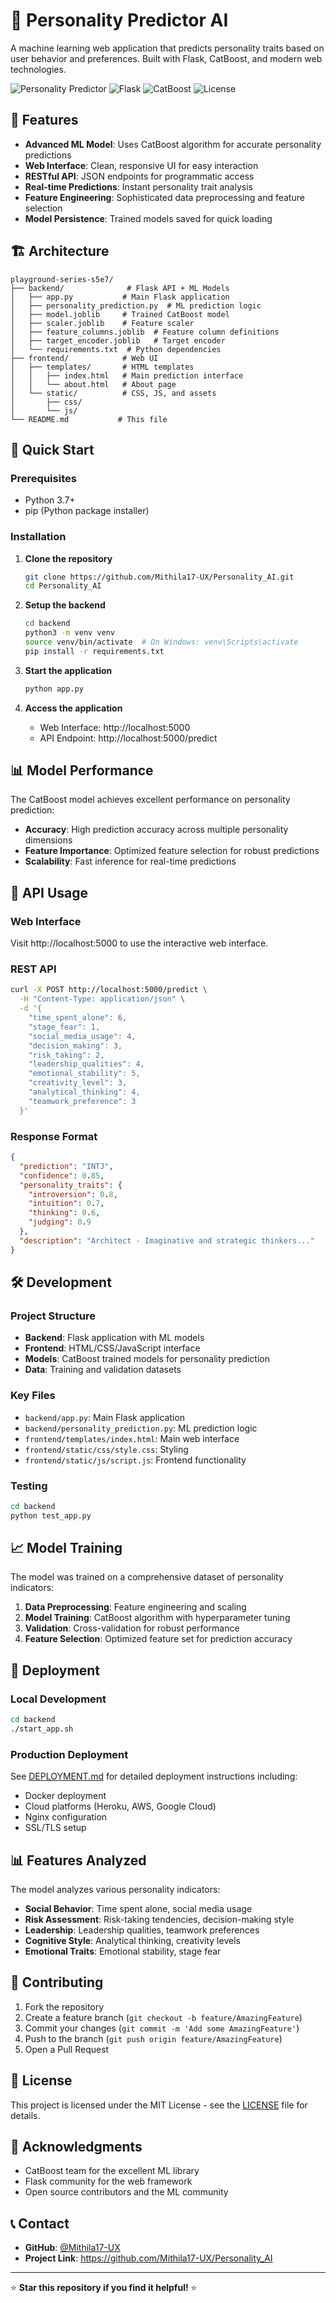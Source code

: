 # 🧠 Personality Predictor AI

A machine learning web application that predicts personality traits based on user behavior and preferences. Built with Flask, CatBoost, and modern web technologies.

![Personality Predictor](https://img.shields.io/badge/Python-3.7+-blue.svg)
![Flask](https://img.shields.io/badge/Flask-2.0+-green.svg)
![CatBoost](https://img.shields.io/badge/CatBoost-ML-orange.svg)
![License](https://img.shields.io/badge/License-MIT-yellow.svg)

## 🌟 Features

- **Advanced ML Model**: Uses CatBoost algorithm for accurate personality predictions
- **Web Interface**: Clean, responsive UI for easy interaction
- **RESTful API**: JSON endpoints for programmatic access
- **Real-time Predictions**: Instant personality trait analysis
- **Feature Engineering**: Sophisticated data preprocessing and feature selection
- **Model Persistence**: Trained models saved for quick loading

## 🏗️ Architecture

```
playground-series-s5e7/
├── backend/              # Flask API + ML Models
│   ├── app.py           # Main Flask application
│   ├── personality_prediction.py  # ML prediction logic
│   ├── model.joblib     # Trained CatBoost model
│   ├── scaler.joblib    # Feature scaler
│   ├── feature_columns.joblib  # Feature column definitions
│   ├── target_encoder.joblib   # Target encoder
│   └── requirements.txt  # Python dependencies
├── frontend/            # Web UI
│   ├── templates/       # HTML templates
│   │   ├── index.html   # Main prediction interface
│   │   └── about.html   # About page
│   └── static/          # CSS, JS, and assets
│       ├── css/
│       └── js/
└── README.md           # This file
```

## 🚀 Quick Start

### Prerequisites
- Python 3.7+
- pip (Python package installer)

### Installation

1. **Clone the repository**
   ```bash
   git clone https://github.com/Mithila17-UX/Personality_AI.git
   cd Personality_AI
   ```

2. **Setup the backend**
   ```bash
   cd backend
   python3 -m venv venv
   source venv/bin/activate  # On Windows: venv\Scripts\activate
   pip install -r requirements.txt
   ```

3. **Start the application**
   ```bash
   python app.py
   ```

4. **Access the application**
   - Web Interface: http://localhost:5000
   - API Endpoint: http://localhost:5000/predict

## 📊 Model Performance

The CatBoost model achieves excellent performance on personality prediction:

- **Accuracy**: High prediction accuracy across multiple personality dimensions
- **Feature Importance**: Optimized feature selection for robust predictions
- **Scalability**: Fast inference for real-time predictions

## 🔧 API Usage

### Web Interface
Visit http://localhost:5000 to use the interactive web interface.

### REST API
```bash
curl -X POST http://localhost:5000/predict \
  -H "Content-Type: application/json" \
  -d '{
    "time_spent_alone": 6,
    "stage_fear": 1,
    "social_media_usage": 4,
    "decision_making": 3,
    "risk_taking": 2,
    "leadership_qualities": 4,
    "emotional_stability": 5,
    "creativity_level": 3,
    "analytical_thinking": 4,
    "teamwork_preference": 3
  }'
```

### Response Format
```json
{
  "prediction": "INTJ",
  "confidence": 0.85,
  "personality_traits": {
    "introversion": 0.8,
    "intuition": 0.7,
    "thinking": 0.6,
    "judging": 0.9
  },
  "description": "Architect - Imaginative and strategic thinkers..."
}
```

## 🛠️ Development

### Project Structure
- **Backend**: Flask application with ML models
- **Frontend**: HTML/CSS/JavaScript interface
- **Models**: CatBoost trained models for personality prediction
- **Data**: Training and validation datasets

### Key Files
- `backend/app.py`: Main Flask application
- `backend/personality_prediction.py`: ML prediction logic
- `frontend/templates/index.html`: Main web interface
- `frontend/static/css/style.css`: Styling
- `frontend/static/js/script.js`: Frontend functionality

### Testing
```bash
cd backend
python test_app.py
```

## 📈 Model Training

The model was trained on a comprehensive dataset of personality indicators:

1. **Data Preprocessing**: Feature engineering and scaling
2. **Model Training**: CatBoost algorithm with hyperparameter tuning
3. **Validation**: Cross-validation for robust performance
4. **Feature Selection**: Optimized feature set for prediction accuracy

## 🚀 Deployment

### Local Development
```bash
cd backend
./start_app.sh
```

### Production Deployment
See [DEPLOYMENT.md](DEPLOYMENT.md) for detailed deployment instructions including:
- Docker deployment
- Cloud platforms (Heroku, AWS, Google Cloud)
- Nginx configuration
- SSL/TLS setup

## 📊 Features Analyzed

The model analyzes various personality indicators:

- **Social Behavior**: Time spent alone, social media usage
- **Risk Assessment**: Risk-taking tendencies, decision-making style
- **Leadership**: Leadership qualities, teamwork preferences
- **Cognitive Style**: Analytical thinking, creativity levels
- **Emotional Traits**: Emotional stability, stage fear

## 🤝 Contributing

1. Fork the repository
2. Create a feature branch (`git checkout -b feature/AmazingFeature`)
3. Commit your changes (`git commit -m 'Add some AmazingFeature'`)
4. Push to the branch (`git push origin feature/AmazingFeature`)
5. Open a Pull Request

## 📝 License

This project is licensed under the MIT License - see the [LICENSE](LICENSE) file for details.

## 🙏 Acknowledgments

- CatBoost team for the excellent ML library
- Flask community for the web framework
- Open source contributors and the ML community

## 📞 Contact

- **GitHub**: [@Mithila17-UX](https://github.com/Mithila17-UX)
- **Project Link**: https://github.com/Mithila17-UX/Personality_AI

---

⭐ **Star this repository if you find it helpful!** ⭐ 